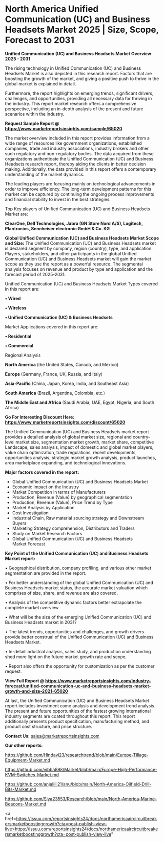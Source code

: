# North America Unified Communication (UC) and Business Headsets Market 2025 | Size, Scope, Forecast to 2031

<Strong> Unified Communication (UC) and Business Headsets Market Overview 2025 - 2031</strong>

The rising technology in Unified Communication (UC) and Business Headsets Market is also depicted in this research report. Factors that are boosting the growth of the market, and giving a positive push to thrive in the global market is explained in detail.

Furthermore, the report highlights on emerging trends, significant drivers, challenges, and opportunities, providing all necessary data for thriving in the industry. This report market research offers a comprehensive perspective, including an in-depth analysis of the present and future scenarios within the industry.

<strong>Request Sample Report @ <a href=https://www.marketreportsinsights.com/sample/65020>https://www.marketreportsinsights.com/sample/65020</a></strong>

The market overview included in this report provides information from a wide range of resources like government organizations, established companies, trade and industry associations, industry brokers and other such regulatory and non-regulatory bodies. The data acquired from these organizations authenticate the Unified Communication (UC) and Business Headsets research report, thereby aiding the clients in better decision making. Additionally, the data provided in this report offers a contemporary understanding of the market dynamics.

The leading players are focusing mainly on technological advancements in order to improve efficiency. The long-term development patterns for this market can be captured by continuing the ongoing process improvements and financial stability to invest in the best strategies.

Top Key players of Unified Communication (UC) and Business Headsets Market are:

<strong>ClearOne, Dell Technologies, Jabra (GN Store Nord A/S), Logitech, Plantronics, Sennheiser electronic GmbH & Co. KG</strong>

<strong><b>Global Unified Communication (UC) and Business Headsets Market Scope and Size:</b></strong>
The Unified Communication (UC) and Business Headsets market is declared segment by company, region (country), type, and application. Players, stakeholders, and other participants in the global Unified Communication (UC) and Business Headsets market will gain the market scope as they use the report as a powerful resource. The segmental analysis focuses on revenue and product by type and application and the forecast period of 2025-2031.

Unified Communication (UC) and Business Headsets Market Types covered in this report are:

<strong>• Wired

• Wireless

• Unified Communication (UC) & Business Headsets</strong>

Market Applications covered in this report are:

<strong>• Residential

• Commercial</strong> 

Regional Analysis

<strong>North America</strong> (the United States, Canada, and Mexico)

<strong>Europe</strong> (Germany, France, UK, Russia, and Italy)

<strong>Asia-Pacific</strong> (China, Japan, Korea, India, and Southeast Asia)

<strong>South America</strong> (Brazil, Argentina, Colombia, etc.)

<strong>The Middle East and Africa</strong> (Saudi Arabia, UAE, Egypt, Nigeria, and South Africa)

<strong>Go For Interesting Discount Here: <a href=https://www.marketreportsinsights.com/discount/65020>https://www.marketreportsinsights.com/discount/65020</a></strong>

The Unified Communication (UC) and Business Headsets market report provides a detailed analysis of global market size, regional and country-level market size, segmentation market growth, market share, competitive Landscape, sales analysis, impact of domestic and global market players, value chain optimization, trade regulations, recent developments, opportunities analysis, strategic market growth analysis, product launches, area marketplace expanding, and technological innovations.

<strong><b>Major factors covered in the report:</b></strong>
<ul>
  <li>Global Unified Communication (UC) and Business Headsets Market </li>
  <li>Economic Impact on the Industry</li>
  <li>Market Competition in terms of Manufacturers</li>
  <li>Production, Revenue (Value) by geographical segmentation</li>
  <li>Production, Revenue (Value), Price Trend by Type</li>
  <li>Market Analysis by Application</li>
  <li>Cost Investigation</li>
  <li>Industrial Chain, Raw material sourcing strategy and Downstream Buyers</li>
  <li>Marketing Strategy comprehension, Distributors and Traders</li>
  <li>Study on Market Research Factors</li>
  <li>Global Unified Communication (UC) and Business Headsets Market Forecast</li>
</ul>

<strong><b>Key Point of the Unified Communication (UC) and Business Headsets Market report:</b></strong>

• Geographical distribution, company profiling, and various other market segmentation are provided in the report.

• For better understanding of the global Unified Communication (UC) and Business Headsets market status, the accurate market valuation which comprises of size, share, and revenue are also covered.

• Analysis of the competitive dynamic factors better extrapolate the complete market overview

• What will be the size of the emerging Unified Communication (UC) and Business Headsets market in 2031?

• The latest trends, opportunities and challenges, and growth drivers provide better construal of the Unified Communication (UC) and Business Headsets Market.

• In-detail industrial analysis, sales study, and production understanding shed more light on the future market growth rate and scope.

• Report also offers the opportunity for customization as per the customer request.

<strong><b>View Full Report @ <a href=https://www.marketreportsinsights.com/industry-forecast/unified-communication-uc-and-business-headsets-market-growth-and-size-2021-65020>https://www.marketreportsinsights.com/industry-forecast/unified-communication-uc-and-business-headsets-market-growth-and-size-2021-65020</a></b></strong>


At last, the Unified Communication (UC) and Business Headsets Market report includes investment come analysis and development trend analysis. The present and future opportunities of the fastest growing international industry segments are coated throughout this report. This report additionally presents product specification, manufacturing method, and product cost structure, and price structure.

<strong>Contact Us:</strong>
sales@marketreportsinsights.com

<strong>Our other reports:</strong>

<a href=https://github.com/Hindavi23/researchtrend/blob/main/Europe-Tillage-Equipment-Market.md>https://github.com/Hindavi23/researchtrend/blob/main/Europe-Tillage-Equipment-Market.md</a>

<a href=https://github.com/vibha898/Market/blob/main/Europe-High-Performance-KVM-Switches-Market.md>https://github.com/vibha898/Market/blob/main/Europe-High-Performance-KVM-Switches-Market.md</a>

<a href=https://github.com/anjaliiii21/anu/blob/main/North-America-Oilfield-Drill-Bits-Market.md>https://github.com/anjaliiii21/anu/blob/main/North-America-Oilfield-Drill-Bits-Market.md</a>

<a href=https://github.com/Siya23553/Research/blob/main/North-America-Marine-Beacons-Market.md>https://github.com/Siya23553/Research/blob/main/North-America-Marine-Beacons-Market.md</a>

<a href=https://issuu.com/reportsinsights24/docs/northamericaaircircuitbreakersmarketboostinggrowth?cta=post-publish-view-live>https://issuu.com/reportsinsights24/docs/northamericaaircircuitbreakersmarketboostinggrowth?cta=post-publish-view-live</a>"
